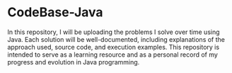 # CodeBase-Java
In this repository, I will be uploading the problems I solve over time using Java. Each solution will be well-documented, including explanations of the approach used, source code, and execution examples. This repository is intended to serve as a learning resource and as a personal record of my progress and evolution in Java programming.
